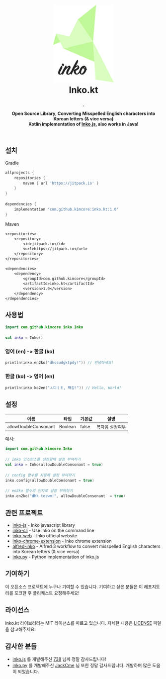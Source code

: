 <h1 align="center">
  <img height="250" src="https://github.com/738/inko/blob/master/images/inko_logo.png?raw=true" alt=""/>
  <br>Inko.kt
</h1>
<p align="center">
<a href="https://github.com/kimcore/inko.kt/releases">
  <img src="https://img.shields.io/jitpack/v/github/kimcore/inko.kt?style=flat-square" alt=""/>
</a>
<a href="https://github.com/kimcore/inko.kt/blob/master/LICENSE">
  <img src="https://img.shields.io/github/license/kimcore/inko.kt?style=flat-square" alt=""/>
</a>
</p>
<p align="center">
  <b>Open Source Library, Converting Misspelled English characters into Korean letters (& vice versa)</b><br/>
  <b>Kotlin implementation of <a href="https://github.com/738/inko">Inko.js</a>, also works in Java!</b><br/>
</p>
<br />

## 설치
Gradle
```gradle
allprojects {
    repositories {
        maven { url 'https://jitpack.io' }
    }
}

dependencies {
    implementation 'com.github.kimcore:inko.kt:1.0'
}
```
Maven
```maven
<repositories>
    <repository>
        <id>jitpack.io</id>
        <url>https://jitpack.io</url>
    </repository>
</repositories>

<dependencies>
    <dependency>
        <groupId>com.github.kimcore</groupId>
        <artifactId>inko.kt</artifactId>
        <version>1.0</version>
    </dependency>
</dependencies>
```
## 사용법
```kotlin
import com.github.kimcore.inko.Inko

val inko = Inko()
```
### 영어 (en) -> 한글 (ko)
```kotlin
println(inko.en2ko("dkssudgktpdy!")) // 안녕하세요!
```
### 한글 (ko) -> 영어 (en)
```kotlin
println(inko.ko2en("ㅗ디ㅣㅐ, 째깅!")) // Hello, World!
```
## 설정
|이름|타입|기본값|설명| 
|---|---|---| --------------- |
|allowDoubleConsonant|Boolean|false|복자음 설정여부|

예시:
```kotlin
import com.github.kimcore.Inko

// Inko 인스턴스를 생성할때 설정 부여하기
val inko = Inko(allowDoubleConsonant = true)

// config 함수를 사용해 설정 부여하기
inko.config(allowDoubleConsonant = true)

// en2ko 함수의 인자로 설정 부여하기
inko.en2ko("dhk toswm!", allowDoubleConsonant  = true)
```
## 관련 프로젝트
* [inko-js](https://github.com/738/inko) - Inko javascript library
* [inko-cli](https://github.com/738/inko-cli) - Use inko on the command line
* [inko-web](https://github.com/738/inko-web) - Inko official website
* [inko-chrome-extension](https://github.com/738/inko-chrome-extension) - Inko chrome extension
* [alfred-inko](https://github.com/738/alfred-inko) - Alfred 3 workflow to convert misspelled English characters into Korean letters (& vice versa)
* [inko.py](https://github.com/JackCme/inko.py) - Python implementation of inko.js
## 기여하기
이 오픈소스 프로젝트에 누구나 기여할 수 있습니다. 기여하고 싶은 분들은 이 레포지토리를 포크한 후 풀리퀘스트 요청해주세요!
## 라이선스
Inko.kt 라이브러리는 MIT 라이선스를 따르고 있습니다. 자세한 내용은 [LICENSE](https://github.com/JackCme/inko.py/blob/master/LICENSE) 파일을 참고해주세요.
## 감사한 분들
* [inko.js](https://github.com/738/inko) 를 개발해주신 [738](https://github.com/738) 님께 정말 감사드립니다!
* [inko.py](https://github.com/JackCme/inko.py) 를 개발해주신 [JackCme](https://github.com/JackCme) 님 또한 정말 감사드립니다. 개발하며 많은 도움이 되었습니다.